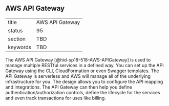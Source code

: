 ## AWS API Gateway


|          |                 |
| -------- | --------------- |
| title    | AWS API Gateway |
| status   | 95              |
| section  | TBD             |
| keywords | TBD             |



The AWS API Gateway [@hid-sp18-518-AWS-APIGateway] is used to manage
multiple RESTful services in a defined way. You can set up the API
Gateway using the CLI, CloudFormation or even Swagger templates. The API
Gateway is serverless and AWS will manage all of the underlying
infrastructure for you. The design allows you to configure the API
mapping and integrations. The API Gateway can then help you define
authentication/authorization controls, define the lifecycle for the
services and even track transactions for uses like billing.
